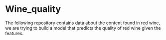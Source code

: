 # Wine_quality
 The following repository contains data about the content found in red wine, we are trying to build a model that predicts the quality of red wine given the features.
